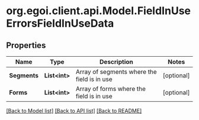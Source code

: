 
# org.egoi.client.api.Model.FieldInUseErrorsFieldInUseData

## Properties

Name | Type | Description | Notes
------------ | ------------- | ------------- | -------------
**Segments** | **List&lt;int&gt;** | Array of segments where the field is in use | [optional] 
**Forms** | **List&lt;int&gt;** | Array of forms where the field is in use | [optional] 

[[Back to Model list]](../README.md#documentation-for-models)
[[Back to API list]](../README.md#documentation-for-api-endpoints)
[[Back to README]](../README.md)

